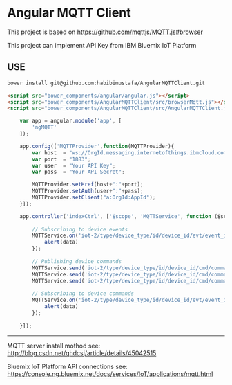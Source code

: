# Angular MQTT Client

This project is based on https://github.com/mqttjs/MQTT.js#browser

This project can implement API Key from IBM Bluemix IoT Platform

## USE

```bash
bower install git@github.com:habibimustafa/AngularMQTTClient.git
```


```html
<script src="bower_components/angular/angular.js"></script>
<script src="bower_components/AngularMQTTClient/src/browserMqtt.js"></script>
<script src="bower_components/AngularMQTTClient/src/AngularMQTTClient.js"></script>

```


```javascript
    var app = angular.module('app', [
        'ngMQTT'
    ]);

    app.config(['MQTTProvider',function(MQTTProvider){
        var host  = "ws://OrgId.messaging.internetofthings.ibmcloud.com";
        var port  = "1883";
        var user  = "Your API Key";
        var pass  = "Your API Secret";

        MQTTProvider.setHref(host+":"+port);
        MQTTProvider.setAuth(user+":"+pass);
        MQTTProvider.setClient("a:OrgId:AppId");
    }]);

    app.controller('indexCtrl', ['$scope', 'MQTTService', function ($scope, MQTTService) {
        
        // Subscribing to device events
        MQTTService.on('iot-2/type/device_type/id/device_id/evt/event_id/fmt/format_string', function(data){
            alert(data)
        });
        
        // Publishing device commands
        MQTTService.send('iot-2/type/device_type/id/device_id/cmd/command_id/fmt/format_string','on');
        MQTTService.send('iot-2/type/device_type/id/device_id/cmd/command_id/fmt/format_string','off');
        MQTTService.send('iot-2/type/device_type/id/device_id/cmd/command_id/fmt/format_string','{"status":"on"}');
        
        // Subscribing to device commands
        MQTTService.on('iot-2/type/device_type/id/device_id/evt/event_id/fmt/format_string', function(data){
            alert(data)
        });
        
    }]);

```

---
MQTT server install mothod see: http://blog.csdn.net/qhdcsj/article/details/45042515

Bluemix IoT Platform API connections see: https://console.ng.bluemix.net/docs/services/IoT/applications/mqtt.html
